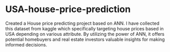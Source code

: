 # USA-house-price-prediction
Created  a House price predicting project based on ANN. I have collected this dataset from kaggle which specifically targeting house prices based in USA depending on various attribute. By utilizing the power of ANN, it offers potential homebuyers and real estate investors valuable insights for making informed decisions. 

